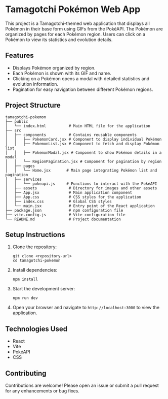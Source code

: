 # Tamagotchi Pokémon Web App

This project is a Tamagotchi-themed web application that displays all Pokémon in their base form using GIFs from the PokéAPI. The Pokémon are organized by pages for each Pokémon region. Users can click on a Pokémon to view its statistics and evolution details.

## Features

- Displays Pokémon organized by region.
- Each Pokémon is shown with its GIF and name.
- Clicking on a Pokémon opens a modal with detailed statistics and evolution information.
- Pagination for easy navigation between different Pokémon regions.

## Project Structure

```
tamagotchi-pokemon
├── public
│   └── index.html          # Main HTML file for the application
├── src
│   ├── components          # Contains reusable components
│   │   ├── PokemonCard.jsx # Component to display individual Pokémon
│   │   ├── PokemonList.jsx # Component to fetch and display Pokémon list
│   │   ├── PokemonModal.jsx # Component to show Pokémon details in a modal
│   │   └── RegionPagination.jsx # Component for pagination by region
│   ├── pages
│   │   └── Home.jsx       # Main page integrating Pokémon list and pagination
│   ├── services
│   │   └── pokeapi.js     # Functions to interact with the PokéAPI
│   ├── assets              # Directory for images and other assets
│   ├── App.jsx             # Main application component
│   ├── App.css             # CSS styles for the application
│   ├── index.css           # Global CSS styles
│   └── main.jsx            # Entry point of the React application
├── package.json            # npm configuration file
├── vite.config.js          # Vite configuration file
└── README.md               # Project documentation
```

## Setup Instructions

1. Clone the repository:
   ```
   git clone <repository-url>
   cd tamagotchi-pokemon
   ```

2. Install dependencies:
   ```
   npm install
   ```

3. Start the development server:
   ```
   npm run dev
   ```

4. Open your browser and navigate to `http://localhost:3000` to view the application.

## Technologies Used

- React
- Vite
- PokéAPI
- CSS

## Contributing

Contributions are welcome! Please open an issue or submit a pull request for any enhancements or bug fixes.